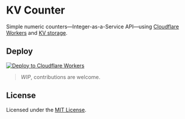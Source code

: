 # KV Counter

Simple numeric counters—Integer-as-a-Service API—using [Cloudflare Workers](https://workers.cloudflare.com/) and [KV storage](https://www.cloudflare.com/products/workers-kv/).

## Deploy

[![Deploy to Cloudflare Workers](https://deploy.workers.cloudflare.com/button)](https://deploy.workers.cloudflare.com/?url=https://github.com/richeyphu/kv-counter)

> _WIP_, contributions are welcome.

## License

Licensed under the [MIT License](LICENSE).
